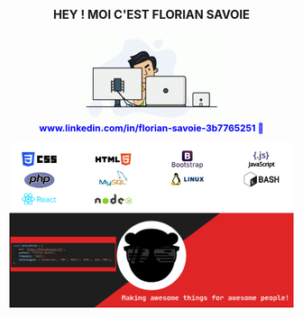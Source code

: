 <div align="center">
    <h2>HEY ! MOI C'EST FLORIAN SAVOIE</h2>   

</div>

<div align="center">
    <img src="https://github.com/florian-savoie/florian-savoie/blob/main/img/programmer.gif" alt="programmer" width="50%">
</div>
<div align="center">
        <h3 style="color: blue;margin-top:0px"> www.linkedin.com/in/florian-savoie-3b7765251 💼</h3>   
</div>
<div align="center">   
    <img src="https://github.com/florian-savoie/florian-savoie/blob/main/img/competences.png" alt="Competences">    
</div>
<img src="https://github.com/florian-savoie/florian-savoie/blob/main/img/header.svg" alt="Cover">    
